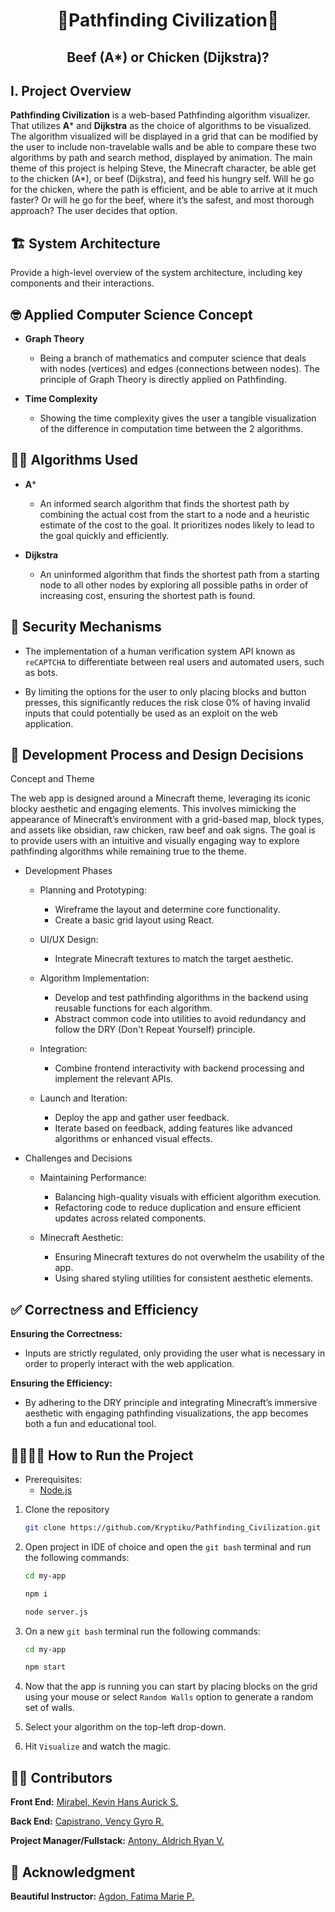 <h1 align="center">🍗Pathfinding Civilization🥩</h1>
<h2 align="center">Beef (A*) or Chicken (Dijkstra)?</h2>

## I. Project Overview
**Pathfinding Civilization** is a web-based Pathfinding algorithm visualizer. That utilizes **A*** and **Dijkstra** as the choice of algorithms to be visualized. The algorithm visualized will be displayed in a grid that can be modified by the user to include non-travelable walls and be able to compare these two algorithms by path and search method, displayed by animation. The main theme of this project is helping Steve, the Minecraft character, be able get to the chicken (A*), or beef (Dijkstra), and feed his hungry self. Will he go for the chicken, where the path is efficient, and be able to arrive at it much faster? Or will he go for the beef, where it’s the safest, and most thorough approach? The user decides that option.

## 🏗️ System Architecture
Provide a high-level overview of the system architecture, including
key components and their interactions.

## 🤓 Applied Computer Science Concept
* **Graph Theory**
  * Being a branch of mathematics and computer science that deals with nodes (vertices) and edges (connections between nodes). The principle of Graph Theory is directly applied on Pathfinding.
    
* **Time Complexity**
  * Showing the time complexity gives the user a tangible visualization of the difference in computation time between the 2 algorithms.
    
## 😵‍💫 Algorithms Used
* **A***
  * An informed search algorithm that finds the shortest path by combining the actual cost from the start to a node and a heuristic estimate of the cost to the goal. It prioritizes nodes likely to lead to the goal quickly and efficiently.
    
* **Dijkstra**
  * An uninformed algorithm that finds the shortest path from a starting node to all other nodes by exploring all possible paths in order of increasing cost, ensuring the shortest path is found.
    
## 🔐 Security Mechanisms
* The implementation of a human verification system API known as `reCAPTCHA` to differentiate between real users and automated users, such as bots.
  
* By limiting the options for the user to only placing blocks and button presses, this significantly reduces the risk close 0% of having invalid inputs that could potentially be used as an exploit on the web application.

## 🤔 Development Process and Design Decisions
Concept and Theme

The web app is designed around a Minecraft theme, leveraging its iconic blocky aesthetic and engaging elements. This involves mimicking the appearance of Minecraft’s environment with a grid-based map, block types, and assets like obsidian, raw chicken, raw beef and oak signs. The goal is to provide users with an intuitive and visually engaging way to explore pathfinding algorithms while remaining true to the theme.

* Development Phases
  * Planning and Prototyping:
    * Wireframe the layout and determine core functionality.
    * Create a basic grid layout using React.
    
  * UI/UX Design:
    * Integrate Minecraft textures to match the target aesthetic.
      
  * Algorithm Implementation:
    * Develop and test pathfinding algorithms in the backend using reusable functions for each algorithm.
    * Abstract common code into utilities to avoid redundancy and follow the DRY (Don't Repeat Yourself) principle.

  * Integration:
    * Combine frontend interactivity with backend processing and implement the relevant APIs.

  * Launch and Iteration:
    * Deploy the app and gather user feedback.
    * Iterate based on feedback, adding features like advanced algorithms or enhanced visual effects.

* Challenges and Decisions
  * Maintaining Performance:
    * Balancing high-quality visuals with efficient algorithm execution.
    * Refactoring code to reduce duplication and ensure efficient updates across related components.

  * Minecraft Aesthetic:
    * Ensuring Minecraft textures do not overwhelm the usability of the app.
    * Using shared styling utilities for consistent aesthetic elements.

## ✅ Correctness and Efficiency

**Ensuring the Correctness:**
* Inputs are strictly regulated, only providing the user what is necessary in order to properly interact with the web application.

**Ensuring the Efficiency:**
  * By adhering to the DRY principle and integrating Minecraft’s immersive aesthetic with engaging pathfinding visualizations, the app becomes both a fun and educational tool.
    
## 🏃🏿‍♂️‍➡️ How to Run the Project
* Prerequisites:
  * [Node.js](https://nodejs.org/en)

1. Clone the repository
   ```bash
   git clone https://github.com/Kryptiku/Pathfinding_Civilization.git
   ```
   
2. Open project in IDE of choice and open the `git bash` terminal and run the following commands:
   ```bash
   cd my-app
   ```

   ```bash
   npm i
   ```

   ```bash
   node server.js
   ```

3. On a new `git bash` terminal run the following commands:
   ```bash
   cd my-app
   ```

   ```bash
   npm start
   ```

4. Now that the app is running you can start by placing blocks on the grid using your mouse or select `Random Walls` option to generate a random set of walls.

5. Select your algorithm on the top-left drop-down.

6. Hit `Visualize` and watch the magic.

## 🧑‍💻 Contributors
**Front End:** [Mirabel, Kevin Hans Aurick S.](https://github.com/kebinmirabel)

**Back End:** [Capistrano, Vency Gyro R.](https://github.com/KazuMoment)

**Project Manager/Fullstack:** [Antony, Aldrich Ryan V.](https://github.com/Kryptiku)

## 💖 Acknowledgment
**Beautiful Instructor:** [Agdon, Fatima Marie P.](https://github.com/marieemoiselle)
